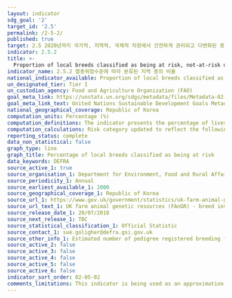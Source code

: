 ```yaml
---
layout: indicator
sdg_goal: '2'
target_id: '2.5'
permalink: /2-5-2/
published: true
target: 2.5 2020년까지 국가적, 지역적, 국제적 차원에서 건전하게 관리되고 다변화된 종자 및 식물 은행 등을 통해 종자, 재배식물, 가축과 사육동물 및 관련 야생종의 유전적 다양성을 유지하고, 국제적으로 합의된 바와 같이 유전자원과 관련 전통지식의 이용으로부터 발생하는 이익의 공정하고 공평한 분배에 대한 접근을 개선
indicator: 2.5.2
title: >-
  Proportion of local breeds classified as being at risk, not-at-risk or at unknown level of risk of extinction
indicator_name: 2.5.2 멸종위험수준에 따라 분류된 지역 종의 비율
national_indicator_available: Proportion of local breeds classified as being at risk of extinction
un_designated_tier: Tier I
un_custodian_agency: Food and Agriculture Organization (FAO)
goal_meta_link: https://unstats.un.org/sdgs/metadata/files/Metadata-02-05-02.pdf
goal_meta_link_text: United Nations Sustainable Development Goals Metadata (PDF 220 KB)
national_geographical_coverage: Republic of Korea
computation_units: Percentage (%)
computation_definitions: The indicator presents the percentage of livestock breeds classified as being at risk, not at risk or of unknown risk of extinctions at a certain moment in time, as well as the trends for those percentages.
computation_calculations: Risk category updated to reflect the following values (count of breeding females) - <100 = Critical; 100 - 1000 = Endangered; >1000 = Not-at-risk.
reporting_status: complete
data_non_statistical: false
graph_type: line
graph_title: Percentage of local breeds classified as being at risk
data_keywords: DEFRA
source_active_1: true
source_organisation_1: Department for Environment, Food and Rural Affairs (DEFRA)
source_periodicity_1: Annual
source_earliest_available_1: 2000
source_geographical_coverage_1: Republic of Korea
source_url_1: https://www.gov.uk/government/statistics/uk-farm-animal-genetic-resources-fangr-breed-inventory-results
source_url_text_1: UK farm animal genetic resources (FAnGR) - breed inventory results
source_release_date_1: 20/07/2018
source_next_release_1: TBC
source_statistical_classification_1: Official Statistic
source_contact_1: sue.goligher@defra.gsi.gov.uk
source_other_info_1: Estimated number of pedigree registered breeding females 
source_active_2: false
source_active_3: false
source_active_4: false
source_active_5: false
source_active_6: false
indicator_sort_order: 02-05-02
comments_limitations: This indicator is being used as an approximation of the UN SDG Indicator. Where possible, we will work to identify or develop UK data to meet the global indicator specification. This indicator has not been identified in collaboration with topic experts.
---
```

